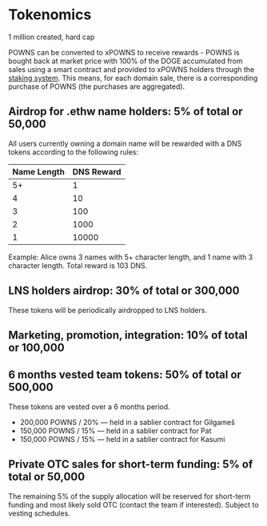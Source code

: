 # Tokenomics

1 million created, hard cap

POWNS can be converted to xPOWNS to receive rewards - POWNS is bought back at market price with 100% of the DOGE accumulated from sales using a smart contract and provided to xPOWNS holders through the [staking system](https://app.ethwdomains.wf/stake). This means, for each domain sale, there is a corresponding purchase of POWNS (the purchases are aggregated).


## Airdrop for .ethw name holders: 5% of total or 50,000

All users currently owning a domain name will be rewarded with a DNS tokens according to the following rules:

| Name Length  |  DNS Reward |
| ------------ | ----------- |
| 5+           | 1           |
| 4            | 10          |
| 3            | 100         |
| 2            | 1000        |
| 1            | 10000       |

Example: Alice owns 3 names with 5+ character length, and 1 name with 3 character length. Total reward is 103 DNS.


## LNS holders airdrop: 30% of total or 300,000

These tokens will be periodically airdropped to LNS holders.

## Marketing, promotion, integration: 10% of total or 100,000


## 6 months vested team tokens: 50% of total or 500,000

These tokens are vested over a 6 months period.

* 200,000 POWNS / 20% — held in a sablier contract for Gilgameš
* 150,000 POWNS / 15% — held in a sablier contract for Pat
* 150,000 POWNS / 15% — held in a sablier contract for Kasumi

## Private OTC sales for short-term funding: 5% of total or 50,000

The remaining 5% of the supply allocation will be reserved for short-term funding and most likely sold OTC (contact the team if interested). Subject to vesting schedules.
